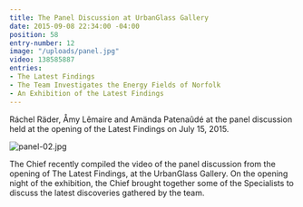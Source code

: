 ```yaml
---
title: The Panel Discussion at UrbanGlass Gallery
date: 2015-09-08 22:34:00 -04:00
position: 58
entry-number: 12
image: "/uploads/panel.jpg"
video: 138585887
entries:
- The Latest Findings
- The Team Investigates the Energy Fields of Norfolk
- An Exhibition of the Latest Findings
---
```


Ráchel Räder, Åmy Lêmaire and Amända Patenaûdé at the panel discussion held at the opening of the Latest Findings on July 15, 2015.

![panel-02.jpg](/uploads/panel-02.jpg)

The Chief recently compiled the video of the panel discussion from the opening of The Latest Findings, at the UrbanGlass Gallery.  On the opening night of the exhibition, the Chief brought together some of the Specialists to discuss the latest discoveries gathered by the team.
